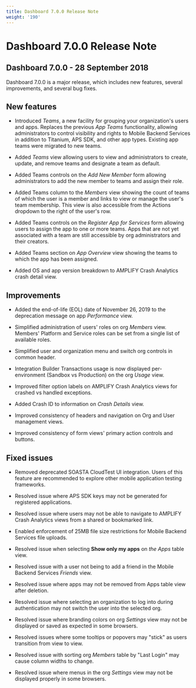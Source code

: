 ```yaml
---
title: Dashboard 7.0.0 Release Note
weight: '190'
---
```


# Dashboard 7.0.0 Release Note

## Dashboard 7.0.0 - 28 September 2018

Dashboard 7.0.0 is a major release, which includes new features, several improvements, and several bug fixes.

## New features

* Introduced _Teams_, a new facility for grouping your organization's users and apps. Replaces the previous _App Teams_ functionality, allowing administrators to control visibility and rights to Mobile Backend Services in addition to Titanium, APS SDK, and other app types. Existing app teams were migrated to new teams.

* Added _Teams_ view allowing users to view and administrators to create, update, and remove teams and designate a team as default.

* Added Teams controls on the _Add New Member_ form allowing administrators to add the new member to teams and assign their role.

* Added Teams column to the _Members_ view showing the count of teams of which the user is a member and links to view or manage the user's team membership. This view is also accessible from the Actions dropdown to the right of the user's row.

* Added Teams controls on the _Register App for Services_ form allowing users to assign the app to one or more teams. Apps that are not yet associated with a team are still accessible by org administrators and their creators.

* Added Teams section on _App Overview_ view showing the teams to which the app has been assigned.

* Added OS and app version breakdown to AMPLIFY Crash Analytics crash detail view.

## Improvements

* Added the end-of-life (EOL) date of November 26, 2019 to the deprecation message on app _Performance_ view.

* Simplified administration of users' roles on org _Members_ view. Members' Platform and Service roles can be set from a single list of available roles.

* Simplified user and organization menu and switch org controls in common header.

* Integration Builder Transactions usage is now displayed per-environment (Sandbox vs Production) on the org _Usage_ view.

* Improved filter option labels on AMPLIFY Crash Analytics views for crashed vs handled exceptions.

* Added Crash ID to information on _Crash Details_ view.

* Improved consistency of headers and navigation on Org and User management views.

* Improved consistency of form views' primary action controls and buttons.

## Fixed issues

* Removed deprecated SOASTA CloudTest UI integration. Users of this feature are recommended to explore other mobile application testing frameworks.

* Resolved issue where APS SDK keys may not be generated for registered applications.

* Resolved issue where users may not be able to navigate to AMPLIFY Crash Analytics views from a shared or bookmarked link.

* Enabled enforcement of 25MB file size restrictions for Mobile Backend Services file uploads.

* Resolved issue when selecting **Show only my apps** on _the Apps_ table view.

* Resolved issue with a user not being to add a friend in the Mobile Backend Services _Friends_ view.

* Resolved issue where apps may not be removed from Apps table view after deletion.

* Resolved issue where selecting an organization to log into during authentication may not switch the user into the selected org.

* Resolved issue where branding colors on org _Settings_ view may not be displayed or saved as expected in some browsers.

* Resolved issues where some tooltips or popovers may "stick" as users transition from view to view.

* Resolved issue with sorting org _Members_ table by "Last Login" may cause column widths to change.

* Resolved issue where menus in the org _Settings_ view may not be displayed properly in some browsers.

